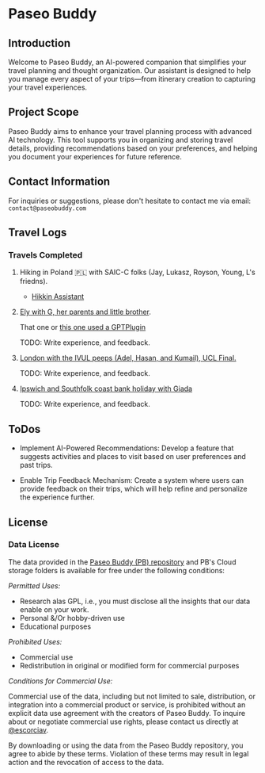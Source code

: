 # Paseo Buddy

## Introduction

Welcome to Paseo Buddy, an AI-powered companion that simplifies your travel planning and thought organization. Our assistant is designed to help you manage every aspect of your trips—from itinerary creation to capturing your travel experiences.

## Project Scope

Paseo Buddy aims to enhance your travel planning process with advanced AI technology. This tool supports you in organizing and storing travel details, providing recommendations based on your preferences, and helping you document your experiences for future reference.

## Contact Information

For inquiries or suggestions, please don't hesitate to contact me via email: `contact@paseobuddy.com`

## Travel Logs

### Travels Completed

1. Hiking in Poland 🇵🇱 with SAIC-C folks (Jay, Lukasz, Royson, Young, L's friedns).

    - [Hikkin Assistant](https://chatgpt.com/c/5b21b6b5-e382-4113-8f7d-b2d1b7dad8c1)

1. [Ely with G, her parents and little brother](https://chatgpt.com/c/2cf2e1f8-8794-4d84-a306-1e74c409f5f3).

    That one or [this one used a GPTPlugin](https://chatgpt.com/g/g-tD3rPFXE6-city-tour-guide/c/b3e15ec3-70f2-421d-86df-c5a57feb74a5)

    TODO: Write experience, and feedback.

1. [London with the IVUL peeps (Adel, Hasan, and Kumail), UCL Final.](https://chatgpt.com/c/4ec13044-51c2-468a-ac6d-7647a6143913)

    TODO: Write experience, and feedback.

1. [Ipswich and Southfolk coast bank holiday with Giada](./2024-05-04_england.md)

    TODO: Write experience, and feedback.

## ToDos

- Implement AI-Powered Recommendations: Develop a feature that suggests activities and places to visit based on user preferences and past trips.

- Enable Trip Feedback Mechanism: Create a system where users can provide feedback on their trips, which will help refine and personalize the experience further.

## License

### Data License

The data provided in the [Paseo Buddy (PB) repository](https://github.com/escorciav/paseo-buddy) and PB's Cloud storage folders is available for free under the following conditions:

_Permitted Uses:_

- Research alas GPL, i.e., you must disclose all the insights that our data enable on your work.
- Personal &/Or hobby-driven use
- Educational purposes

_Prohibited Uses:_

- Commercial use
- Redistribution in original or modified form for commercial purposes

_Conditions for Commercial Use:_

Commercial use of the data, including but not limited to sale, distribution, or integration into a commercial product or service, is prohibited without an explicit data use agreement with the creators of Paseo Buddy. To inquire about or negotiate commercial use rights, please contact us directly at [@escorciav](https://github.com/escorciav).

By downloading or using the data from the Paseo Buddy repository, you agree to abide by these terms. Violation of these terms may result in legal action and the revocation of access to the data.
